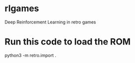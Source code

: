 # rlgames
Deep Reinforcement Learning in retro games

# Run this code to load the ROM 
python3 -m retro.import .
